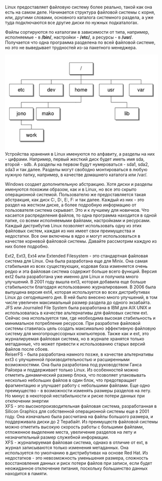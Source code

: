 Linux предоставляет файловую систему более реально, такой как она есть на самом деле. Начинается структура файловой системы с корня, или, другими словами, основного каталога системного раздела, а уже туда подключаются все другие диски по нужных подкаталогах.


Файлы сортируются по каталогам в зависимости от типа, например, исполняемые - в **/bin/**, настройки - **/etc/**, а ресурсы - в **/usr/**. Получается что одна программа разделена по всей файловой системе, но это не выведывает трудностей из-за пакетного менеджера.


![image10.png](./images/poghovorim-o-failovoi-sistiemie_1.png)  
Устройства хранения в Linux именуются по алфавиту, а разделы на них - цифрами. Например, первый жесткий диск будет иметь имя sda, второй - sdb. А разделы на первом будут нумероваться - sda1, sda2, sda3 и так далее. Разделы могут свободно монтироваться в любую нужную папку, например, в качестве домашнего каталога или /var/.


Windows создает дополнительную абстракцию. Хотя диски и разделы именуются похожим образом, как и в Linux, но все это скрыто операционной системой. Пользователю же предоставляется такая абстракция, как диск C:, D:, E:, F: и так далее. Каждый из них - это раздел на жестком диске, а более подробную информацию от пользователя система скрывает. Это и к лучшему для новичков. Что касается распределения файлов, то одна программа находится в одной папке, со всеми исполняемыми файлами, настройками и ресурсами.  
Каждый дистрибутив Linux позволяет использовать одну из этих файловых систем, каждая из них имеет свои преимущества и недостатки. Все они включены в ядро и могут использоваться в качестве корневой файловой системы. Давайте рассмотрим каждую из них более подробно.


Ext2, Ext3, Ext4 или Extended Filesystem - это стандартная файловая система для Linux. Она была разработана еще для Minix. Она самая стабильная из всех существующих, кодовая база изменяется очень редко и эта файловая система содержит больше всего функций. Версия ext2 была разработана уже именно для Linux и получила много улучшений. В 2001 году вышла ext3, которая добавила еще больше стабильности благодаря использованию журналирования. В 2006 была выпущена версия ext4, которая используется во всех дистрибутивах Linux до сегодняшнего дня. В ней было внесено много улучшений, в том числе увеличен максимальный размер раздела до одного экзабайта.  
JFS или Journaled File System была разработана в IBM для AIX UNIX и использовалась в качестве альтернативы для файловых систем ext. Сейчас она используется там, где необходима высокая стабильность и минимальное потребление ресурсов. При разработке файловой системы ставилась цель создать максимально эффективную файловую систему для многопроцессорных компьютеров. Также как и ext, это журналируемая файловая система, но в журнале хранятся только метаданные, что может привести к использованию старых версий файлов после сбоев.  
ReiserFS - была разработана намного позже, в качестве альтернативы ext3 с улучшенной производительностью и расширенными возможностями. Она была разработана под руководством Ганса Райзера и поддерживает только Linux. Из особенностей можно отметить динамический размер блока, что позволяет упаковывать несколько небольших файлов в один блок, что предотвращает фрагментацию и улучшает работу с небольшими файлами. Еще одно преимущество - в возможности изменять размеры разделов на лету. Но минус в некоторой нестабильности и риске потери данных при отключении энергии  
XFS - это высокопроизводительная файловая система, разработанная в Silicon Graphics для собственной операционной системы еще в 2001 году. Она изначально была рассчитана на файлы большого размера, и поддерживала диски до 2 Терабайт. Из преимуществ файловой системы можно отметить высокую скорость работы с большими файлами, отложенное выделение места, увеличение разделов на лету и незначительный размер служебной информации.  
XFS - журналируемая файловая система, однако в отличие от ext, в журнал записываются только изменения метаданных. Она используется по умолчанию в дистрибутивах на основе Red Hat. Из недостатков - это невозможность уменьшения размера, сложность восстановления данных и риск потери файлов при записи, если будет неожиданное отключение питания, поскольку большинство данных находится в памяти.


